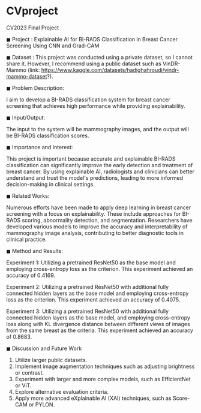 # CVproject
CV2023 Final Project

◼︎ Project : 
Explainable AI for BI-RADS Classification in Breast Cancer Screening Using CNN and Grad-CAM

◼︎ Dataset : This project was conducted using a private dataset, so I cannot share it. However, I recommend using a public dataset such as VinDR-Mammo (link: https://www.kaggle.com/datasets/hadighahroudi/vindr-mammo-dataset?).

◼︎ Problem Description:

I aim to develop a BI-RADS classification system for breast cancer screening that achieves high performance while providing explainability.

◼︎ Input/Output:

The input to the system will be mammography images, and the output will be BI-RADS classification scores.

◼︎ Importance and Interest:

This project is important because accurate and explainable BI-RADS classification can significantly improve the early detection and treatment of breast cancer. By using explainable AI, radiologists and clinicians can better understand and trust the model's predictions, leading to more informed decision-making in clinical settings.

◼︎ Related Works:

Numerous efforts have been made to apply deep learning in breast cancer screening with a focus on explainability. These include approaches for BI-RADS scoring, abnormality detection, and segmentation. Researchers have developed various models to improve the accuracy and interpretability of mammography image analysis, contributing to better diagnostic tools in clinical practice.


◼︎ Method and Results:

Experiment 1: Utilizing a pretrained ResNet50 as the base model and employing cross-entropy loss as the criterion. This experiment achieved an accuracy of 0.4169.

Experiment 2: Utilizing a pretrained ResNet50 with additional fully connected hidden layers as the base model and employing cross-entropy loss as the criterion. This experiment achieved an accuracy of 0.4075.

Experiment 3: Utilizing a pretrained ResNet50 with additional fully connected hidden layers as the base model, and employing cross-entropy loss along with KL divergence distance between different views of images from the same breast as the criteria. This experiment achieved an accuracy of 0.8683.


◼︎ Discussion and Future Work

1. Utilize larger public datasets.
2. Implement image augmentation techniques such as adjusting brightness or contrast.
3. Experiment with larger and more complex models, such as EfficientNet or ViT.
4. Explore alternative evaluation criteria.
5. Apply more advanced eXplainable AI (XAI) techniques, such as Score-CAM or PYLON.
